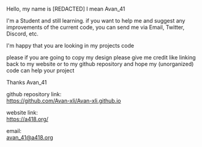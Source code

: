 Hello, my name is [REDACTED] I mean Avan_41

I'm a Student and still learning. if you want to help me and suggest any improvements of the current code,
you can send me via Email, Twitter, Discord, etc.

I'm happy that you are looking in my projects code

please if you are going to copy my design please give me credit
like linking back to my website or to my github repository 
and hope my (unorganized) code can help your project 

Thanks Avan_41

github repository link:  
https://github.com/Avan-xli/Avan-xli.github.io

website link:  
https://a418.org/

email:  
avan_41@a418.org


